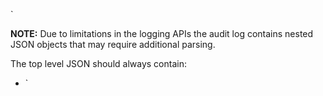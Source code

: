 `

**NOTE:** Due to limitations in the logging APIs the audit log contains nested JSON objects that may require additional parsing.

The top level JSON should always contain:

- `

